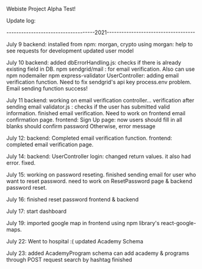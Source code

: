 Webiste Project Alpha Test!

Update log:

------------------------------------2021------------------------------------

July 9
backend:
    installed from npm: morgan, crypto
    using morgan: help to see requests for development
    updated user model


July 10
backend:
    added dbErrorHandling.js:  checks if there is already existing field in DB.
    npm sendgrid/mail : for email verification. Also can use npm nodemailer
    npm express-validator
    UserController: adding email verification function. Need to fix sendgrid's api key process.env problem.
    Email sending function success! 

July 11
backend:
    working on email verification controller... verification after sending email
    validator.js : checks if the user has submitted valid information.
    finished email verification. Need to work on frontend email confirmation page.
frontend:
    Sign Up page: now users should fill in all blanks
                            should confirm password
                    Otherwise, error message

July 12: 
    backend:
        Completed email verification function. 
    frontend:
        completed email verification page.

July 14:
    backend: 
        UserController login: changed return values. it also had error. fixed.

July 15:
    working on password reseting. finished sending email for user who want to reset password.
    need to work on ResetPassword page & backend password reset.

July 16:
    finished reset password frontend & backend

July 17:
    start dashboard

July 19:
    imported google map in frontend using npm library's react-google-maps.

July 22:
    Went to hospital :(
    updated Academy Schema

July 23:
    added AcademyProgram schema
    can add academy & programs through POST request
    search by hashtag finished